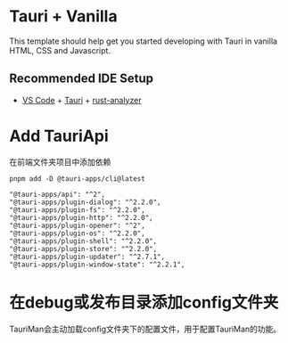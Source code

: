 # Tauri + Vanilla

This template should help get you started developing with Tauri in vanilla HTML, CSS and Javascript.

## Recommended IDE Setup

-   [VS Code](https://code.visualstudio.com/) + [Tauri](https://marketplace.visualstudio.com/items?itemName=tauri-apps.tauri-vscode) + [rust-analyzer](https://marketplace.visualstudio.com/items?itemName=rust-lang.rust-analyzer)

# Add TauriApi

在前端文件夹项目中添加依赖
```shell
pnpm add -D @tauri-apps/cli@latest

"@tauri-apps/api": "^2",
"@tauri-apps/plugin-dialog": "^2.2.0",
"@tauri-apps/plugin-fs": "^2.2.0",
"@tauri-apps/plugin-http": "^2.2.0",
"@tauri-apps/plugin-opener": "^2",
"@tauri-apps/plugin-os": "^2.2.0",
"@tauri-apps/plugin-shell": "^2.2.0",
"@tauri-apps/plugin-store": "^2.2.0",
"@tauri-apps/plugin-updater": "^2.7.1",
"@tauri-apps/plugin-window-state": "^2.2.1",
```


# 在debug或发布目录添加config文件夹

TauriMan会主动加载config文件夹下的配置文件，用于配置TauriMan的功能。